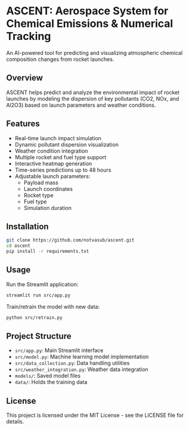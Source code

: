 # ASCENT: Aerospace System for Chemical Emissions & Numerical Tracking

An AI-powered tool for predicting and visualizing atmospheric chemical composition changes from rocket launches.

## Overview

ASCENT helps predict and analyze the environmental impact of rocket launches by modeling the dispersion of key pollutants (CO2, NOx, and Al2O3) based on launch parameters and weather conditions.

## Features

- Real-time launch impact simulation
- Dynamic pollutant dispersion visualization
- Weather condition integration
- Multiple rocket and fuel type support
- Interactive heatmap generation
- Time-series predictions up to 48 hours
- Adjustable launch parameters:
    - Payload mass
    - Launch coordinates
    - Rocket type
    - Fuel type
    - Simulation duration

## Installation

```bash
git clone https://github.com/notvasub/ascent.git
cd ascent
pip install -r requirements.txt
```

## Usage

Run the Streamlit application:
```bash
streamlit run src/app.py
```

Train/retrain the model with new data:
```bash
python src/retrain.py
```

## Project Structure

- `src/app.py`: Main Streamlit interface
- `src/model.py`: Machine learning model implementation
- `src/data_collection.py`: Data handling utilities
- `src/weather_integration.py`: Weather data integration
- `models/`: Saved model files
- `data/`: Holds the training data

## License

This project is licensed under the MIT License - see the LICENSE file for details.